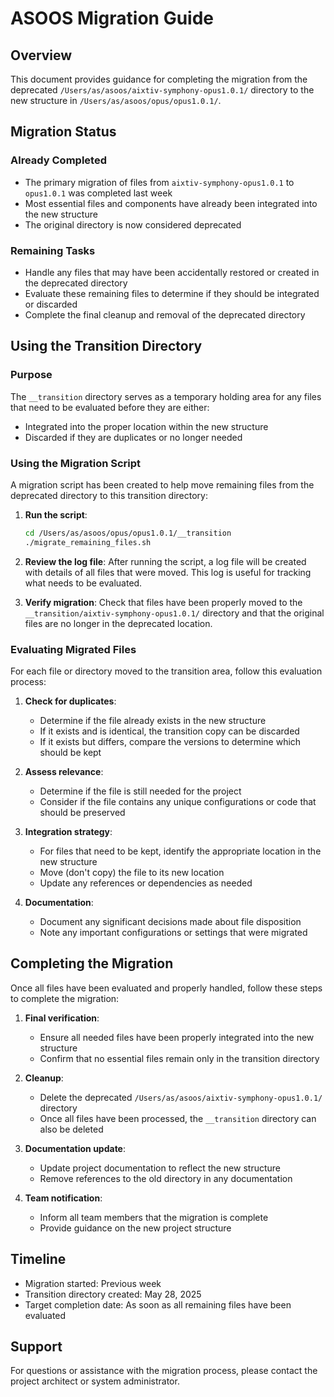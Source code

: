 # ASOOS Migration Guide

## Overview
This document provides guidance for completing the migration from the deprecated `/Users/as/asoos/aixtiv-symphony-opus1.0.1/` directory to the new structure in `/Users/as/asoos/opus/opus1.0.1/`.

## Migration Status

### Already Completed
- The primary migration of files from `aixtiv-symphony-opus1.0.1` to `opus1.0.1` was completed last week
- Most essential files and components have already been integrated into the new structure
- The original directory is now considered deprecated

### Remaining Tasks
- Handle any files that may have been accidentally restored or created in the deprecated directory
- Evaluate these remaining files to determine if they should be integrated or discarded
- Complete the final cleanup and removal of the deprecated directory

## Using the Transition Directory

### Purpose
The `__transition` directory serves as a temporary holding area for any files that need to be evaluated before they are either:
- Integrated into the proper location within the new structure
- Discarded if they are duplicates or no longer needed

### Using the Migration Script
A migration script has been created to help move remaining files from the deprecated directory to this transition directory:

1. **Run the script**: 
   ```bash
   cd /Users/as/asoos/opus/opus1.0.1/__transition
   ./migrate_remaining_files.sh
   ```

2. **Review the log file**:
   After running the script, a log file will be created with details of all files that were moved. This log is useful for tracking what needs to be evaluated.

3. **Verify migration**:
   Check that files have been properly moved to the `__transition/aixtiv-symphony-opus1.0.1/` directory and that the original files are no longer in the deprecated location.

### Evaluating Migrated Files

For each file or directory moved to the transition area, follow this evaluation process:

1. **Check for duplicates**:
   - Determine if the file already exists in the new structure
   - If it exists and is identical, the transition copy can be discarded
   - If it exists but differs, compare the versions to determine which should be kept

2. **Assess relevance**:
   - Determine if the file is still needed for the project
   - Consider if the file contains any unique configurations or code that should be preserved

3. **Integration strategy**:
   - For files that need to be kept, identify the appropriate location in the new structure
   - Move (don't copy) the file to its new location
   - Update any references or dependencies as needed

4. **Documentation**:
   - Document any significant decisions made about file disposition
   - Note any important configurations or settings that were migrated

## Completing the Migration

Once all files have been evaluated and properly handled, follow these steps to complete the migration:

1. **Final verification**:
   - Ensure all needed files have been properly integrated into the new structure
   - Confirm that no essential files remain only in the transition directory

2. **Cleanup**:
   - Delete the deprecated `/Users/as/asoos/aixtiv-symphony-opus1.0.1/` directory
   - Once all files have been processed, the `__transition` directory can also be deleted

3. **Documentation update**:
   - Update project documentation to reflect the new structure
   - Remove references to the old directory in any documentation

4. **Team notification**:
   - Inform all team members that the migration is complete
   - Provide guidance on the new project structure

## Timeline
- Migration started: Previous week
- Transition directory created: May 28, 2025
- Target completion date: As soon as all remaining files have been evaluated

## Support
For questions or assistance with the migration process, please contact the project architect or system administrator.

